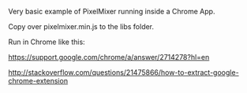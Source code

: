 
Very basic example of PixelMixer running inside a Chrome App.


Copy over pixelmixer.min.js to the libs folder.

Run in Chrome like this:

https://support.google.com/chrome/a/answer/2714278?hl=en

http://stackoverflow.com/questions/21475866/how-to-extract-google-chrome-extension
